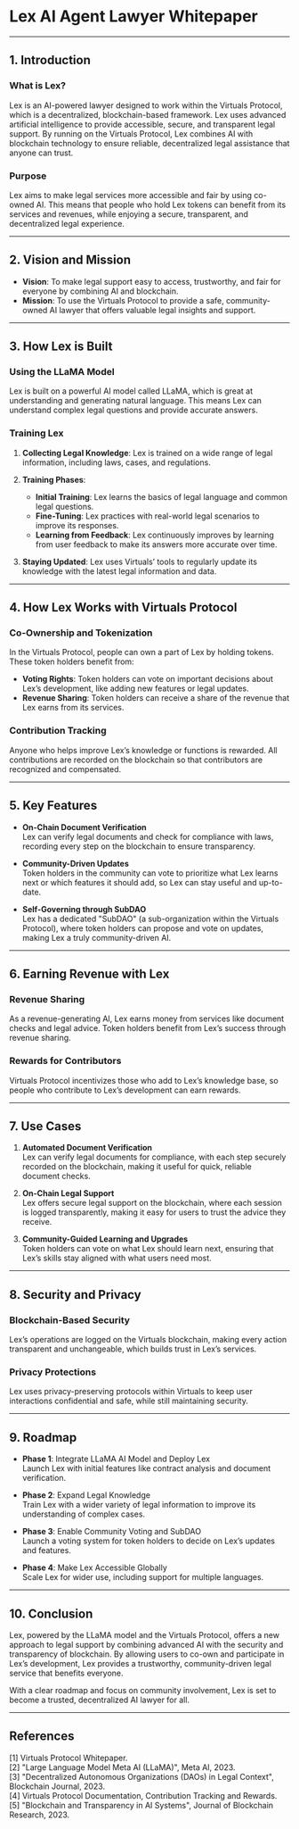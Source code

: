 # Lex AI Agent Lawyer Whitepaper

---

## 1. Introduction

### What is Lex?
Lex is an AI-powered lawyer designed to work within the Virtuals Protocol, which is a decentralized, blockchain-based framework. Lex uses advanced artificial intelligence to provide accessible, secure, and transparent legal support. By running on the Virtuals Protocol, Lex combines AI with blockchain technology to ensure reliable, decentralized legal assistance that anyone can trust.

### Purpose
Lex aims to make legal services more accessible and fair by using co-owned AI. This means that people who hold Lex tokens can benefit from its services and revenues, while enjoying a secure, transparent, and decentralized legal experience.

---

## 2. Vision and Mission

- **Vision**: To make legal support easy to access, trustworthy, and fair for everyone by combining AI and blockchain.
- **Mission**: To use the Virtuals Protocol to provide a safe, community-owned AI lawyer that offers valuable legal insights and support.

---

## 3. How Lex is Built

### Using the LLaMA Model
Lex is built on a powerful AI model called LLaMA, which is great at understanding and generating natural language. This means Lex can understand complex legal questions and provide accurate answers.

### Training Lex
1. **Collecting Legal Knowledge**: Lex is trained on a wide range of legal information, including laws, cases, and regulations.
2. **Training Phases**:  
   - **Initial Training**: Lex learns the basics of legal language and common legal questions.
   - **Fine-Tuning**: Lex practices with real-world legal scenarios to improve its responses.
   - **Learning from Feedback**: Lex continuously improves by learning from user feedback to make its answers more accurate over time.

3. **Staying Updated**: Lex uses Virtuals’ tools to regularly update its knowledge with the latest legal information and data.

---

## 4. How Lex Works with Virtuals Protocol

### Co-Ownership and Tokenization
In the Virtuals Protocol, people can own a part of Lex by holding tokens. These token holders benefit from:
   - **Voting Rights**: Token holders can vote on important decisions about Lex’s development, like adding new features or legal updates.
   - **Revenue Sharing**: Token holders can receive a share of the revenue that Lex earns from its services.

### Contribution Tracking
Anyone who helps improve Lex’s knowledge or functions is rewarded. All contributions are recorded on the blockchain so that contributors are recognized and compensated.

---

## 5. Key Features

- **On-Chain Document Verification**  
   Lex can verify legal documents and check for compliance with laws, recording every step on the blockchain to ensure transparency.

- **Community-Driven Updates**  
   Token holders in the community can vote to prioritize what Lex learns next or which features it should add, so Lex can stay useful and up-to-date.

- **Self-Governing through SubDAO**  
   Lex has a dedicated "SubDAO" (a sub-organization within the Virtuals Protocol), where token holders can propose and vote on updates, making Lex a truly community-driven AI.

---

## 6. Earning Revenue with Lex

### Revenue Sharing
As a revenue-generating AI, Lex earns money from services like document checks and legal advice. Token holders benefit from Lex’s success through revenue sharing.

### Rewards for Contributors
Virtuals Protocol incentivizes those who add to Lex’s knowledge base, so people who contribute to Lex’s development can earn rewards.

---

## 7. Use Cases

1. **Automated Document Verification**  
   Lex can verify legal documents for compliance, with each step securely recorded on the blockchain, making it useful for quick, reliable document checks.

2. **On-Chain Legal Support**  
   Lex offers secure legal support on the blockchain, where each session is logged transparently, making it easy for users to trust the advice they receive.

3. **Community-Guided Learning and Upgrades**  
   Token holders can vote on what Lex should learn next, ensuring that Lex’s skills stay aligned with what users need most.

---

## 8. Security and Privacy

### Blockchain-Based Security
Lex’s operations are logged on the Virtuals blockchain, making every action transparent and unchangeable, which builds trust in Lex’s services.

### Privacy Protections
Lex uses privacy-preserving protocols within Virtuals to keep user interactions confidential and safe, while still maintaining security.

---

## 9. Roadmap

- **Phase 1**: Integrate LLaMA AI Model and Deploy Lex  
   Launch Lex with initial features like contract analysis and document verification.

- **Phase 2**: Expand Legal Knowledge  
   Train Lex with a wider variety of legal information to improve its understanding of complex cases.

- **Phase 3**: Enable Community Voting and SubDAO  
   Launch a voting system for token holders to decide on Lex’s updates and features.

- **Phase 4**: Make Lex Accessible Globally  
   Scale Lex for wider use, including support for multiple languages.

---

## 10. Conclusion

Lex, powered by the LLaMA model and the Virtuals Protocol, offers a new approach to legal support by combining advanced AI with the security and transparency of blockchain. By allowing users to co-own and participate in Lex’s development, Lex provides a trustworthy, community-driven legal service that benefits everyone.

With a clear roadmap and focus on community involvement, Lex is set to become a trusted, decentralized AI lawyer for all.

---

## References

[1] Virtuals Protocol Whitepaper.  
[2] "Large Language Model Meta AI (LLaMA)", Meta AI, 2023.  
[3] "Decentralized Autonomous Organizations (DAOs) in Legal Context", Blockchain Journal, 2023.  
[4] Virtuals Protocol Documentation, Contribution Tracking and Rewards.  
[5] "Blockchain and Transparency in AI Systems", Journal of Blockchain Research, 2023.
